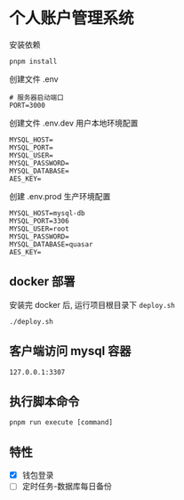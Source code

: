 # 个人账户管理系统

安装依赖

```shell
pnpm install
```

创建文件 .env

```
# 服务器启动端口
PORT=3000
```

创建文件 .env.dev 用户本地环境配置

```
MYSQL_HOST=
MYSQL_PORT=
MYSQL_USER=
MYSQL_PASSWORD=
MYSQL_DATABASE=
AES_KEY=
```

创建 .env.prod 生产环境配置

```
MYSQL_HOST=mysql-db
MYSQL_PORT=3306
MYSQL_USER=root
MYSQL_PASSWORD=
MYSQL_DATABASE=quasar
AES_KEY=
```

## docker 部署

安装完 docker 后, 运行项目根目录下 `deploy.sh`

```shell
./deploy.sh
```

## 客户端访问 mysql 容器

```
127.0.0.1:3307
```

## 执行脚本命令

```
pnpm run execute [command]
```

## 特性

- [x] 钱包登录
- [ ] 定时任务-数据库每日备份

